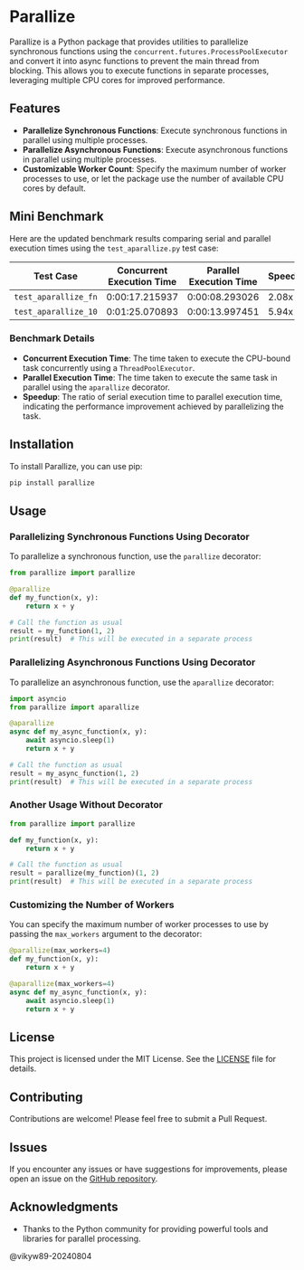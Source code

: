 # Parallize

Parallize is a Python package that provides utilities to parallelize synchronous functions using the `concurrent.futures.ProcessPoolExecutor` and convert it into async functions to prevent the main thread from blocking. This allows you to execute functions in separate processes, leveraging multiple CPU cores for improved performance.

## Features

- **Parallelize Synchronous Functions**: Execute synchronous functions in parallel using multiple processes.
- **Parallelize Asynchronous Functions**: Execute asynchronous functions in parallel using multiple processes.
- **Customizable Worker Count**: Specify the maximum number of worker processes to use, or let the package use the number of available CPU cores by default.

## Mini Benchmark

Here are the updated benchmark results comparing serial and parallel execution times using the `test_aparallize.py` test case:

| Test Case            | Concurrent Execution Time | Parallel Execution Time | Speedup | Tasks Count |
| -------------------- | ------------------------- | ----------------------- | ------- | ----------- |
| `test_aparallize_fn` | 0:00:17.215937            | 0:00:08.293026          | 2.08x   | 2           |
| `test_aparallize_10` | 0:01:25.070893            | 0:00:13.997451          | 5.94x   | 10          |

### Benchmark Details

- **Concurrent Execution Time**: The time taken to execute the CPU-bound task concurrently using a `ThreadPoolExecutor`.
- **Parallel Execution Time**: The time taken to execute the same task in parallel using the `aparallize` decorator.
- **Speedup**: The ratio of serial execution time to parallel execution time, indicating the performance improvement achieved by parallelizing the task.

## Installation

To install Parallize, you can use pip:

```bash
pip install parallize
```

## Usage

### Parallelizing Synchronous Functions Using Decorator

To parallelize a synchronous function, use the `parallize` decorator:

```python
from parallize import parallize

@parallize
def my_function(x, y):
    return x + y

# Call the function as usual
result = my_function(1, 2)
print(result)  # This will be executed in a separate process
```

### Parallelizing Asynchronous Functions Using Decorator

To parallelize an asynchronous function, use the `aparallize` decorator:

```python
import asyncio
from parallize import aparallize

@aparallize
async def my_async_function(x, y):
    await asyncio.sleep(1)
    return x + y

# Call the function as usual
result = my_async_function(1, 2)
print(result)  # This will be executed in a separate process
```

### Another Usage Without Decorator

```python
from parallize import parallize

def my_function(x, y):
    return x + y

# Call the function as usual
result = parallize(my_function)(1, 2)
print(result)  # This will be executed in a separate process
```

### Customizing the Number of Workers

You can specify the maximum number of worker processes to use by passing the `max_workers` argument to the decorator:

```python
@parallize(max_workers=4)
def my_function(x, y):
    return x + y

@aparallize(max_workers=4)
async def my_async_function(x, y):
    await asyncio.sleep(1)
    return x + y
```

## License

This project is licensed under the MIT License. See the [LICENSE](LICENSE) file for details.

## Contributing

Contributions are welcome! Please feel free to submit a Pull Request.

## Issues

If you encounter any issues or have suggestions for improvements, please open an issue on the [GitHub repository](https://github.com/vikyw89/parallize/issues).

## Acknowledgments

- Thanks to the Python community for providing powerful tools and libraries for parallel processing.

@vikyw89-20240804
